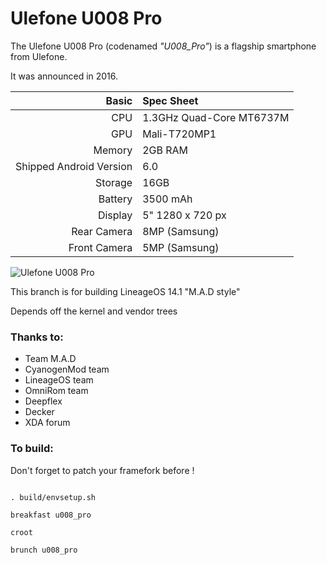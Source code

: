 Ulefone U008 Pro
================

The Ulefone U008 Pro (codenamed _"U008_Pro"_) is a flagship smartphone from Ulefone.

It was announced in 2016.

Basic   | Spec Sheet
-------:|:-------------------------
CPU     | 1.3GHz Quad-Core MT6737M
GPU     | Mali-T720MP1
Memory  | 2GB RAM
Shipped Android Version | 6.0
Storage | 16GB
Battery | 3500 mAh
Display | 5" 1280 x 720 px
Rear Camera | 8MP (Samsung)
Front Camera | 5MP (Samsung)

![Ulefone U008 Pro](https://www.devicespecifications.com/images/model/ad9c4028/320/main.jpg "Ulefone U008 Pro in black")

This branch is for building LineageOS 14.1 "M.A.D style"

Depends off the kernel and vendor trees

### Thanks to:
 * Team M.A.D
 * CyanogenMod team
 * LineageOS team
 * OmniRom team
 * Deepflex
 * Decker
 * XDA forum

### To build:
Don't forget to patch your framefork before ! 
```

. build/envsetup.sh

breakfast u008_pro

croot

brunch u008_pro
```
